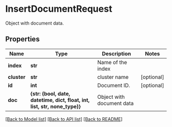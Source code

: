 # InsertDocumentRequest

Object with document data. 
## Properties
Name | Type | Description | Notes
------------ | ------------- | ------------- | -------------
**index** | **str** | Name of the index | 
**cluster** | **str** | cluster name | [optional] 
**id** | **int** | Document ID.  | [optional] 
**doc** | **{str: (bool, date, datetime, dict, float, int, list, str, none_type)}** | Object with document data  | 


[[Back to Model list]](../README.md#documentation-for-models) [[Back to API list]](../README.md#documentation-for-api-endpoints) [[Back to README]](../README.md)


